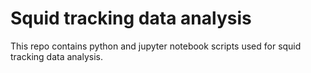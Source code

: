 # Squid tracking data analysis 

This repo contains python and jupyter notebook scripts used for squid tracking data analysis. 
